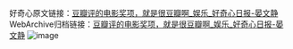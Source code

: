 好奇心原文链接：[豆瓣评的电影奖项，就是很豆瓣啊_娱乐_好奇心日报-晏文静](https://www.qdaily.com/articles/6429.html)
WebArchive归档链接：[豆瓣评的电影奖项，就是很豆瓣啊_娱乐_好奇心日报-晏文静](http://web.archive.org/web/20190623170304/https://www.qdaily.com/articles/6429.html)
![image](http://ww3.sinaimg.cn/large/007d5XDply1g3widhutb3j30u06ctkjl)
